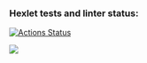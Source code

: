 ### Hexlet tests and linter status:
[![Actions Status](https://github.com/Alex-Bek/frontend-project-44/actions/workflows/hexlet-check.yml/badge.svg)](https://github.com/Alex-Bek/frontend-project-44/actions)

<a href="https://codeclimate.com/github/Alex-Bek/frontend-project-44/maintainability"><img src="https://api.codeclimate.com/v1/badges/e28330e56865a6fa130c/maintainability" /></a>
